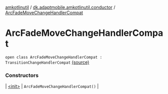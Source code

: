 [amkotlinutil](../../index.md) / [dk.adaptmobile.amkotlinutil.conductor](../index.md) / [ArcFadeMoveChangeHandlerCompat](./index.md)

# ArcFadeMoveChangeHandlerCompat

`open class ArcFadeMoveChangeHandlerCompat : TransitionChangeHandlerCompat` [(source)](https://github.com/adaptmobile-organization/amkotlinutil/tree/master/amkotlinutil/amkotlinutil/src/main/java/dk/adaptmobile/amkotlinutil/conductor/ArcFadeMoveChangeHandlerCompat.java#L6)

### Constructors

| [&lt;init&gt;](-init-.md) | `ArcFadeMoveChangeHandlerCompat()` |

